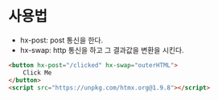 # 사용법

- hx-post: post 통신을 한다.
- hx-swap: http 통신을 하고 그 결과값을 변환을 시킨다.

```html
<button hx-post="/clicked" hx-swap="outerHTML">
    Click Me
</button>
<script src="https://unpkg.com/htmx.org@1.9.8"></script>
```
